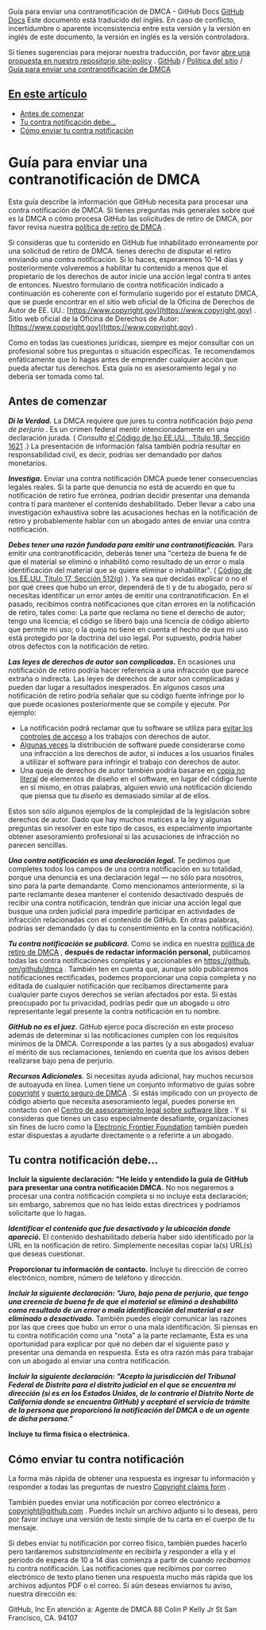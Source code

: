 Guía para enviar una contranotificación de DMCA - GitHub Docs
[GitHub Docs](/es)
Este documento está traducido del inglés. En caso de conflicto, incertidumbre o aparente inconsistencia entre esta versión y la versión en inglés de este documento, la versión en inglés es la versión controladora.

Si tienes sugerencias para mejorar nuestra traducción, por favor
[abre una propuesta en nuestro repositorio site-policy](https://github.com/github/site-policy/issues)
.
[GitHub](/es/github)
/
[Política del sitio](/es/github/site-policy)
/
[Guía para enviar una contranotificación de DMCA](/es/github/site-policy/guide-to-submitting-a-dmca-counter-notice)

## [En este artículo](#in-this-article)
- [Antes de comenzar](#before-you-start)
- [Tu contra notificación debe...](#your-counter-notice-must)
- [Cómo enviar tu contra notificación](#how-to-submit-your-counter-notice)

# Guía para enviar una contranotificación de DMCA

Esta guía describe la información que GitHub necesita para procesar una contra notificación de DMCA. Si tienes preguntas más generales sobre qué es la DMCA o cómo procesa GitHub las solicitudes de retiro de DMCA, por favor revisa nuestra
[política de retiro de DMCA](/es/articles/dmca-takedown-policy)
.

Si consideras que tu contenido en GitHub fue inhabilitado erróneamente por una solicitud de retiro de DMCA. tienes derecho de disputar el retiro enviando una contra notificación. Si lo haces, esperaremos 10-14 días y posteriormente volveremos a habilitar tu contenido a menos que el propietario de los derechos de autor inicie una acción legal contra ti antes de entonces. Nuestro formulario de contra notificación indicado a continuación es coherente con el formulario sugerido por el estatuto DMCA, que se puede encontrar en el sitio web oficial de la Oficina de Derechos de Autor de EE. UU.:
[https://www.copyright.gov](https://www.copyright.gov)
. Sitio web oficial de la Oficina de Derechos de Autor:
[https://www.copyright.gov](https://www.copyright.gov)
.

Como en todas las cuestiones jurídicas, siempre es mejor consultar con un profesional sobre tus preguntas o situación específicas. Te recomendamos enfáticamente que lo hagas antes de emprender cualquier acción que pueda afectar tus derechos. Esta guía no es asesoramiento legal y no debería ser tomada como tal.

## Antes de comenzar

***Di la Verdad.***
La DMCA requiere que jures tu contra notificación
*bajo pena de perjurio*
. Es un crimen federal mentir intencionadamente en una declaración jurada. (
*Consulta*
[el Código de lso EE.UU. , Título 18, Sección 1621](https://www.gpo.gov/fdsys/pkg/USCODE-2011-title18/html/USCODE-2011-title18-partI-chap79-sec1621.htm)
.) La presentación de información falsa también podría resultar en responsabilidad civil, es decir, podrías ser demandado por daños monetarios.

***Investiga.***
Enviar una contra notificación DMCA puede tener consecuencias legales reales. Si la parte que denuncia no está de acuerdo en que tu notificación de retiro fue errónea, podrían decidir presentar una demanda contra ti para mantener el contenido deshabilitado. Deber llevar a cabo una investigación exhaustiva sobre las acusaciones hechas en la notificación de retiro y probablemente hablar con un abogado antes de enviar una contra notificación.

***Debes tener una razón fundada para emitir una contranotificación.***
Para emitir una contranotificación, deberás tener una "certeza de buena fe de que el material se eliminó o inhabilitó como resultado de un error o mala identificación del material que se quiere eliminar o inhabilitar". (
[Código de los EE.UU. Título 17, Sección 512(g)](https://www.copyright.gov/title17/92chap5.html#512)
). Ya sea que decidas explicar o no el por qué crees que hubo un error, dependerá de ti y de tu abogado, pero
*sí*
necesitas identificar un error antes de emitir una contranotificación. En el pasado, recibimos contra notificaciones que citan errores en la notificación de retiro, tales como: La parte que reclama no tiene el derecho de autor; tengo una licencia; el código se liberó bajo una licencia de código abierto que permite mi uso; o la queja no tiene en cuenta el hecho de que mi uso está protegido por la doctrina del uso legal. Por supuesto, podría haber otros defectos con la notificación de retiro.

***Las leyes de derechos de autor son complicadas.***
En ocasiones una notificación de retiro podría hacer referencia a una infracción que parece extraña o indirecta. Las leyes de derechos de autor son complicadas y pueden dar lugar a resultados inesperados. En algunos casos una notificación de retiro podría señalar que su código fuente infringe por lo que puede ocasiones posteriormente que se compile y ejecute. Por ejemplo:

- La notificación podrá reclamar que tu software se utiliza para
[evitar los controles de acceso](https://www.copyright.gov/title17/92chap12.html)
a los trabajos con derechos de autor.
- [Algunas veces](https://www.copyright.gov/docs/mgm/)
la distribución de software puede considerarse como una infracción a los derechos de autor, si induces a los usuarios finales a utilizar el software para infringir el trabajo con derechos de autor.
- Una queja de derechos de autor también podría basarse en
[copia no literal](https://en.wikipedia.org/wiki/Substantial_similarity)
de elementos de diseño en el software, en lugar del código fuente en sí mismo, en otras palabras, alguien envió una notificación diciendo que piensa que tu
*diseño*
es demasiado similar al de ellos.

Estos son sólo algunos ejemplos de la complejidad de la legislación sobre derechos de autor. Dado que hay muchos matices a la ley y algunas preguntas sin resolver en este tipo de casos, es especialmente importante obtener asesoramiento profesional si las acusaciones de infracción no parecen sencillas.

***Una contra notificación es una declaración legal.***
Te pedimos que completes todos los campos de una contra notificación en su totalidad, porque una denuncia es una declaración legal — no sólo para nosotros, sino para la parte demandante. Como mencionamos anteriormente, si la parte reclamante desea mantener el contenido desactivado después de recibir una contra notificación, tendrán que iniciar una acción legal que busque una orden judicial para impedirle participar en actividades de infracción relacionadas con el contenido de GitHub. En otras palabras, podrías ser demandado (y das tu consentimiento en la contra notificación).

***Tu contra notificación se publicará.***
Como se indica en nuestra
[política de retiro de DMCA](/es/articles/dmca-takedown-policy#d-transparency)
,
**después de redactar información personal,**
publicamos todas las contra notificaciones completas y accionables en
[https://github. om/github/dmca](https://github.com/github/dmca)
. También ten en cuenta que, aunque sólo publicaremos notificaciones rectificadas, podemos proporcionar una copia completa y no editada de cualquier notificación que recibamos directamente para cualquier parte cuyos derechos se verían afectados por esta. Si estás preocupado por tu privacidad, podrías pedir que un abogado u otro representante legal presente la contra notificación en tu nombre.

***GitHub no es el juez.***
GitHub ejerce poca discreción en este proceso además de determinar si las notificaciones cumplen con los requisitos mínimos de la DMCA. Corresponde a las partes (y a sus abogados) evaluar el mérito de sus reclamaciones, teniendo en cuenta que los avisos deben realizarse bajo pena de perjurio.

***Recursos Adicionales.***
Si necesitas ayuda adicional, hay muchos recursos de autoayuda en línea. Lumen tiene un conjunto informativo de guías sobre
[copyright](https://www.lumendatabase.org/topics/5)
y
[puerto seguro de DMCA](https://www.lumendatabase.org/topics/14)
. Si estás implicado con un proyecto de código abierto que necesita asesoramiento legal, puedes ponerse en contacto con el
[Centro de asesoramiento legal sobre software libre](https://www.softwarefreedom.org/about/contact/)
. Y si consideras que tienes un caso especialmente desafiante, organizaciones sin fines de lucro como la
[Electronic Frontier Foundation](https://www.eff.org/pages/legal-assistance)
también pueden estar dispuestas a ayudarte directamente o a referirte a un abogado.

## Tu contra notificación debe...

**Incluir la siguiente declaración: "He leído y entendido la guía de GitHub para presentar una contra notificación DMCA.**
No nos negaremos a procesar una contra notificación completa si no incluye esta declaración; sin embargo, sabremos que no has leído estas directrices y podríamos solicitarte que lo hagas.

***Identificar el contenido que fue desactivado y la ubicación donde apareció.***
El contenido deshabilitado debería haber sido identificado por la URL en la notificación de retiro. Simplemente necesitas copiar la(s) URL(s) que deseas cuestionar.

**Proporcionar tu información de contacto.**
Incluye tu dirección de correo electrónico, nombre, número de teléfono y dirección.

***Incluir la siguiente declaración: "Juro, bajo pena de perjurio, que tengo una creencia de buena fe de que el material se eliminó o deshabilitó como resultado de un error o mala identificación del material a ser eliminado o desactivado.***
También puedes elegir comunicar las razones por las que crees que hubo un error o una mala identificación. Si piensas en tu contra notificación como una "nota" a la parte reclamante, Esta es una oportunidad para explicar por qué no deben dar el siguiente paso y presentar una demanda en respuesta. Esta es otra razón más para trabajar con un abogado al enviar una contra notificación.

***Incluir la siguiente declaración: "Acepto la jurisdicción del Tribunal Federal de Distrito para el distrito judicial en el que se encuentra mi dirección (si es en los Estados Unidos, de lo contrario el Distrito Norte de California donde se encuentra GitHub) y aceptaré el servicio de trámite de la persona que proporcionó la notificación del DMCA o de un agente de dicha persona."***

**Incluye tu firma física o electrónica.**

## Cómo enviar tu contra notificación

La forma más rápida de obtener una respuesta es ingresar tu información y responder a todas las preguntas de nuestro
[Copyright claims form](https://github.com/contact/dmca)
.

También puedes enviar una notificación por correo electrónico a
[copyright@github.com](mailto:copyright@github.com)
. Puedes incluir un archivo adjunto si lo deseas, pero por favor incluye una versión de texto simple de tu carta en el cuerpo de tu mensaje.

Si debes enviar tu notificación por correo físico, también puedes hacerlo pero tardaremos
*substancialmente*
en recibirla y responder a ella y el periodo de espera de 10 a 14 días comienza a partir de cuando
*recibamos*
tu contra notificación. Las notificaciones que recibimos por correo electrónico de texto plano tienen una respuesta mucho más rápida que los archivos adjuntos PDF o el correo. Si aún deseas enviarnos tu aviso, nuestra dirección es:

GitHub, Inc
En atención a: Agente de DMCA
88 Colin P Kelly Jr St
San Francisco, CA. 94107
